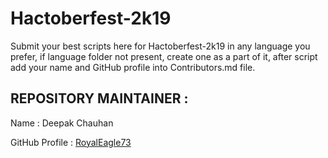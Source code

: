 # Hactoberfest-2k19
Submit your best scripts here for Hactoberfest-2k19 in any language you prefer, if language folder not present, create one as a part of it, after script add your name and GitHub profile into Contributors.md file.


## REPOSITORY MAINTAINER :
Name : Deepak Chauhan

GitHub Profile : [RoyalEagle73](https://GitHub.com/royaleagle73)

